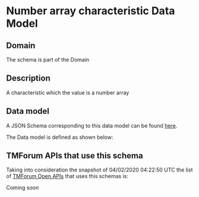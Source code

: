 # Number array characteristic Data Model

## Domain

The  schema is part of the  Domain

## Description

A characteristic which the value is a number array

## Data model

A JSON Schema corresponding to this data model can be found
[here](https://github.com/tmforum-rand/schemas/blob/candidates/Common/NumberArrayCharacteristic.schema.json).

The Data model is defined as shown below:




## TMForum APIs that use this schema

Taking into consideration the snapshot of 04/02/2020 04:22:50 UTC the list of [TMForum Open APIs](https://www.tmforum.org/open-apis/) that uses this schemas is:

Coming soon
